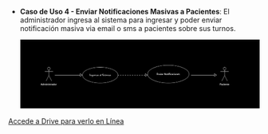 * **Caso de Uso 4 - Enviar Notificaciones Masivas a Pacientes**: El administrador ingresa al sistema para ingresar y poder enviar notificación masiva via email o sms a pacientes sobre sus turnos.

  ![Diagrama de Caso de Uso - Enviar Notificaciones Masivas a Pacientes](../Adicionales/Imagenes/Diagrama_Caso_4.png)

[Accede a Drive para verlo en Línea](https://drive.google.com/file/d/1CUt2Ebprb4srw-6BaQ8dute2gm4tr1k4/view?usp=sharing)
